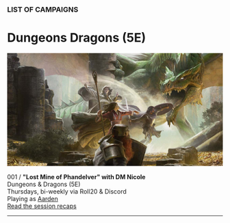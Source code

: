 
### LIST OF CAMPAIGNS

# Dungeons <i class="fab fa-d-and-d"></i> Dragons (5E)

![Image](/dnd-5e-phandelver-carousel.png)

001 / **"Lost Mine of Phandelver" with DM Nicole**
<br />Dungeons & Dragons (5E)
<br />Thursdays, bi-weekly via Roll20 & Discord
<br />Playing as [Aarden](/character)
<br />[Read the session recaps](/campaign/2021-lmop-with-dm-nicole)

---
